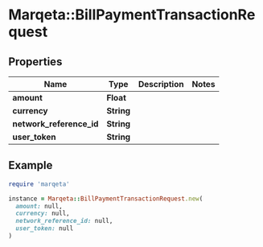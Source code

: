 # Marqeta::BillPaymentTransactionRequest

## Properties

| Name | Type | Description | Notes |
| ---- | ---- | ----------- | ----- |
| **amount** | **Float** |  |  |
| **currency** | **String** |  |  |
| **network_reference_id** | **String** |  |  |
| **user_token** | **String** |  |  |

## Example

```ruby
require 'marqeta'

instance = Marqeta::BillPaymentTransactionRequest.new(
  amount: null,
  currency: null,
  network_reference_id: null,
  user_token: null
)
```

